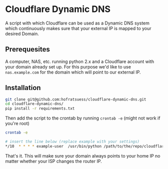 # Cloudflare Dynamic DNS

A script with which Cloudflare can be used as a Dynamic DNS system which continuously makes sure that your external IP is mapped to your desired Domain.

## Prerequesites

A computer, NAS, etc. running python 2.x and a Cloudflare account with your domain already set up. For this purpose we'd like to use `nas.example.com` for the domain which will point to our external IP.

## Installation

```bash
git clone git@github.com:hofratsuess/cloudflare-dynamic-dns.git
cd cloudflare-dynamic-dns/
pip install -r requirements.txt
```

Then add the script to the crontab by running `crontab -e` (might not work if you're root)

```bash
crontab -e

# insert the line below (replace example with your settings)
*/10  * * * * example-user  /usr/bin/python /path/to/the/repo/cloudflare-dynamic-dns/update_dns.py user@example.com example-cloudflare-api-key example.com nas
```

That's it. This will make sure your domain always points to your home IP no matter whether your ISP changes the router IP.
